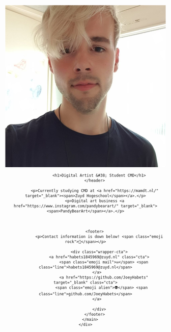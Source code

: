 
<!DOCTYPE html>
<html lang="en">

<head>
	<meta charset="utf-8">
	<title>Joey Habets</title>
	<meta name="viewport" content="width=device-width, initial-scale=1, user-scalable=no">
	<link href="https://fonts.googleapis.com/css?family=Arapey" rel="stylesheet">
    <link rel="stylesheet" href="css/style.css">
</head>

<body>
	<div id="mainWrapper">
		<main>
			<header>
				<div>
					<img src="joey.jpg" alt="Joey">
				</div>

				<h1>Digital Artist &#38; Student CMD</h1>
			</header>

			<p>Currently studying CMD at <a href="https://mamdt.nl/" target="_blank"><span>Zuyd Hogeschool</span></a>.</p>
			<p>Digital art business <a href="https://www.instagram.com/pandybearart/" target="_blank"><span>PandyBearArt</span></a>.</p>



			<footer>
				<p>Contact information is down below! <span class="emoji rock">🤘</span></p>

				<div class="wrapper-cta">
				<a href="habets1845969@zuyd.nl" class="cta">
					<span class="emoji mail">✉️</span> <span class="line">habets1845969@zuyd.nl</span>
			  </a>
					<a href="https://github.com/JoeyHabets" target="_blank" class="cta">
				  <span class="emoji alien">👽</span> <span class="line">github.com/JoeyHabets</span>
			  </a>
					
				</div>
			</footer>
		</main>
	</div>
</body>

</html>
